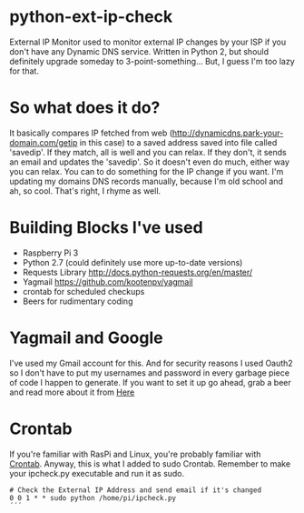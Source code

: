 # python-ext-ip-check
External IP Monitor used to monitor external IP changes by your ISP if you don't have any Dynamic DNS service.
Written in Python 2, but should definitely upgrade someday to 3-point-something... But, I guess I'm too lazy for that.

# So what does it do?
It basically compares IP fetched from web (http://dynamicdns.park-your-domain.com/getip in this case) to a saved address saved into file called 'savedip'. If they match, all is well and you can relax. If they don't, it sends an email and updates the 'savedip'. So it doesn't even do much, either way you can relax. You can to do something for the IP change if you want. I'm updating my domains DNS records manually, because I'm old school and ah, so cool. That's right, I rhyme as well.

# Building Blocks I've used
- Raspberry Pi 3
- Python 2.7 (could definitely use more up-to-date versions)
- Requests Library http://docs.python-requests.org/en/master/
- Yagmail https://github.com/kootenpv/yagmail 
- crontab for scheduled checkups
- Beers for rudimentary coding

# Yagmail and Google
I've used my Gmail account for this. And for security reasons I used Oauth2 so I don't have to put my usernames and password in every garbage piece of code I happen to generate. If you want to set it up go ahead, grab a beer and read more about it from [Here](https://github.com/kootenpv/yagmail)

# Crontab
If you're familiar with RasPi and Linux, you're probably familiar with [Crontab](http://www.adminschoice.com/crontab-quick-reference). Anyway, this is what I added to sudo Crontab. Remember to make your ipcheck.py executable and run it as sudo.

```
# Check the External IP Address and send email if it's changed
0 0 1 * * sudo python /home/pi/ipcheck.py
´´´
